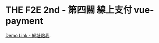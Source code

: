 # THE F2E 2nd - 第四關 線上支付 vue-payment
[Demo Link - 網址點我](https://gammy12380.github.io/vue-payment/).

